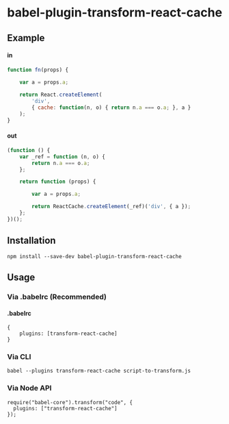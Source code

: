 # babel-plugin-transform-react-cache


## Example


#### in
```js
function fn(props) {

    var a = props.a;
    
    return React.createElement(
        'div', 
        { cache: function(n, o) { return n.a === o.a; }, a }
    );
}
```

#### out
```js
(function () {
    var _ref = function (n, o) {
        return n.a === o.a;
    };

    return function (props) {

        var a = props.a;

        return ReactCache.createElement(_ref)('div', { a });
    };
})();
```

## Installation
```
npm install --save-dev babel-plugin-transform-react-cache
```

## Usage


### Via .babelrc (Recommended)
#### .babelrc
```
{
    plugins: [transform-react-cache]
}
```

### Via CLI
```
babel --plugins transform-react-cache script-to-transform.js
```

### Via Node API
```
require("babel-core").transform("code", {
  plugins: ["transform-react-cache"]
});
```
